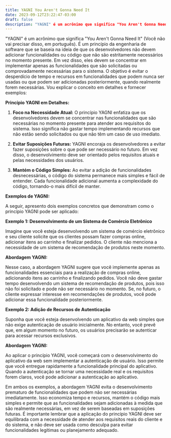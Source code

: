 ```yaml
---
title: YAGNI You Aren't Gonna Need It
date: 2023-09-12T23:22:47-03:00
draft: false
description: "YAGNI" é um acrônimo que significa "You Aren't Gonna Need It" (Você não vai precisar disso, em português). É um princípio da engenharia de software que se baseia na ideia de que os desenvolvedores não devem adicionar funcionalidades ou código que não são estritamente necessários no momento presente. Em vez disso, eles devem se concentrar em implementar apenas as funcionalidades que são solicitadas ou comprovadamente necessárias para o sistema. O objetivo é evitar o desperdício de tempo e recursos em funcionalidades que podem nunca ser usadas ou que podem ser adicionadas posteriormente, quando realmente forem necessárias.
---
```


"YAGNI" é um acrônimo que significa "You Aren't Gonna Need It" (Você não vai precisar disso, em português). É um princípio da engenharia de software que se baseia na ideia de que os desenvolvedores não devem adicionar funcionalidades ou código que não são estritamente necessários no momento presente. Em vez disso, eles devem se concentrar em implementar apenas as funcionalidades que são solicitadas ou comprovadamente necessárias para o sistema. O objetivo é evitar o desperdício de tempo e recursos em funcionalidades que podem nunca ser usadas ou que podem ser adicionadas posteriormente, quando realmente forem necessárias. Vou explicar o conceito em detalhes e fornecer exemplos:

**Princípio YAGNI em Detalhes:**

1. **Foco na Necessidade Atual:** O princípio YAGNI enfatiza que os desenvolvedores devem se concentrar nas funcionalidades que são necessárias no momento presente para atender aos requisitos do sistema. Isso significa não gastar tempo implementando recursos que não estão sendo solicitados ou que não têm um caso de uso imediato.

2. **Evitar Suposições Futuras:** YAGNI encoraja os desenvolvedores a evitar fazer suposições sobre o que pode ser necessário no futuro. Em vez disso, o desenvolvimento deve ser orientado pelos requisitos atuais e pelas necessidades dos usuários.

3. **Mantém o Código Simples:** Ao evitar a adição de funcionalidades desnecessárias, o código do sistema permanece mais simples e fácil de entender. Cada funcionalidade adicional aumenta a complexidade do código, tornando-o mais difícil de manter.

**Exemplos de YAGNI:**

A seguir, apresento dois exemplos concretos que demonstram como o princípio YAGNI pode ser aplicado:

**Exemplo 1: Desenvolvimento de um Sistema de Comércio Eletrônico**

Imagine que você esteja desenvolvendo um sistema de comércio eletrônico e seu cliente solicite que os clientes possam fazer compras online, adicionar itens ao carrinho e finalizar pedidos. O cliente não menciona a necessidade de um sistema de recomendação de produtos neste momento.

**Abordagem YAGNI:**

Nesse caso, a abordagem YAGNI sugere que você implemente apenas as funcionalidades essenciais para a realização de compras online, adicionando itens ao carrinho e finalizando pedidos. Você não deve gastar tempo desenvolvendo um sistema de recomendação de produtos, pois isso não foi solicitado e pode não ser necessário no momento. Se, no futuro, o cliente expressar interesse em recomendações de produtos, você pode adicionar essa funcionalidade posteriormente.

**Exemplo 2: Adição de Recursos de Autenticação**

Suponha que você esteja desenvolvendo um aplicativo da web simples que não exige autenticação de usuário inicialmente. No entanto, você prevê que, em algum momento no futuro, os usuários precisarão se autenticar para acessar recursos exclusivos.

**Abordagem YAGNI:**

Ao aplicar o princípio YAGNI, você começará com o desenvolvimento do aplicativo da web sem implementar a autenticação de usuário. Isso permite que você entregue rapidamente a funcionalidade principal do aplicativo. Quando a autenticação se tornar uma necessidade real e os requisitos forem claros, você pode adicionar a autenticação ao aplicativo.

Em ambos os exemplos, a abordagem YAGNI evita o desenvolvimento prematuro de funcionalidades que podem não ser necessárias imediatamente. Isso economiza tempo e recursos, mantém o código mais simples e permite que as funcionalidades sejam adicionadas à medida que são realmente necessárias, em vez de serem baseadas em suposições futuras. É importante lembrar que a aplicação do princípio YAGNI deve ser equilibrada com a necessidade de atender aos requisitos reais do cliente e do sistema, e não deve ser usada como desculpa para evitar funcionalidades legítimas ou planejamento adequado.
